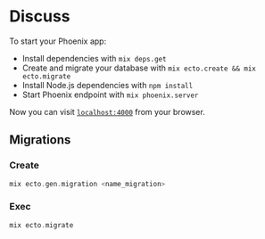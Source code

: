 # Discuss

To start your Phoenix app:

  * Install dependencies with `mix deps.get`
  * Create and migrate your database with `mix ecto.create && mix ecto.migrate`
  * Install Node.js dependencies with `npm install`
  * Start Phoenix endpoint with `mix phoenix.server`

Now you can visit [`localhost:4000`](http://localhost:4000) from your browser.

## Migrations
### Create
  ```elixir
  mix ecto.gen.migration <name_migration>
  ```

### Exec
  ```elixir
  mix ecto.migrate
  ```
